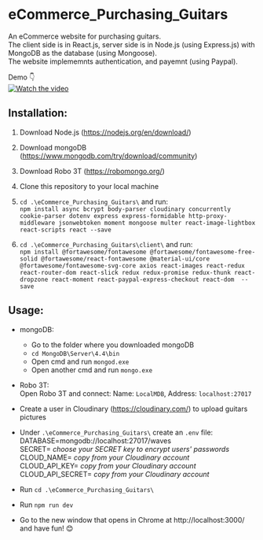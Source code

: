 # eCommerce_Purchasing_Guitars

An eCommerce website for purchasing guitars.  
The client side is in React.js, server side is in Node.js (using Express.js) with MongoDB as the database (using Mongoose).   
The website implememnts authentication, and payemnt (using Paypal).  

Demo 👇  
[![Watch the video](https://github.com/sapirdeu/eCommerce_Purchasing_Guitars/blob/master/GIF.gif)](https://github.com/sapirdeu/eCommerce_Purchasing_Guitars/blob/master/MP4.mp4)

## Installation:
1. Download Node.js (https://nodejs.org/en/download/)

2. Download mongoDB (https://www.mongodb.com/try/download/community)

3. Download Robo 3T (https://robomongo.org/)

4. Clone this repository to your local machine 

5. `cd .\eCommerce_Purchasing_Guitars\` and run:  
    `npm install async bcrypt body-parser cloudinary concurrently cookie-parser dotenv express express-formidable http-proxy-middleware jsonwebtoken moment mongoose multer react-image-lightbox react-scripts react --save`
    
6. `cd .\eCommerce_Purchasing_Guitars\client\` and run:  
    `npm install @fortawesome/fontawesome @fortawesome/fontawesome-free-solid @fortawesome/react-fontawesome @material-ui/core @fortawesome/fontawesome-svg-core axios react-images react-redux react-router-dom react-slick redux redux-promise redux-thunk react-dropzone react-moment react-paypal-express-checkout react-dom  --save`  

## Usage:
- mongoDB:  
  - Go to the folder where you downloaded mongoDB
  - `cd MongoDB\Server\4.4\bin`
  - Open cmd and run `mongod.exe`
  - Open another cmd and run `mongo.exe`
  
- Robo 3T:  
Open Robo 3T and connect: Name: `LocalMDB`, Address: `localhost:27017`

- Create a user in Cloudinary (https://cloudinary.com/) to upload guitars pictures

- Under `.\eCommerce_Purchasing_Guitars\` create an `.env` file:  
DATABASE=mongodb://localhost:27017/waves  
SECRET= *choose your SECRET key to encrypt users' passwords*  
CLOUD_NAME= *copy from your Cloudinary account*  
CLOUD_API_KEY= *copy from your Cloudinary account*  
CLOUD_API_SECRET= *copy from your Cloudinary account*  

- Run `cd .\eCommerce_Purchasing_Guitars\`
- Run `npm run dev`
- Go to the new window that opens in Chrome at http://localhost:3000/ and have fun! 😊
